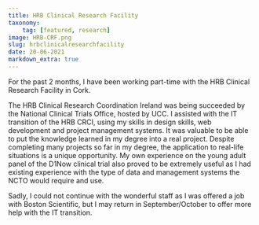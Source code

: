 ```yaml
---
title: HRB Clinical Research Facility
taxonomy:
    tag: [featured, research]
image: HRB-CRF.png
slug: hrbclinicalresearchfacility
date: 20-06-2021
markdown_extra: true
---
```


For the past 2 months, I have been working part-time with the HRB Clinical Research Facility in Cork.

The HRB Clinical Research Coordination Ireland was being succeeded by the National Clinical Trials Office, hosted by UCC. I assisted with the IT transition of the HRB CRCI, using my skills in design skills, web development and project management systems. It was valuable to be able to put the knowledge learned in my degree into a real project. Despite completing many projects so far in my degree, the application to real-life situations is a unique opportunity.
My own experience on the young adult panel of the D1Now clinical trial also proved to be extremely useful as I had existing experience with the type of data and management systems the NCTO would require and use.

Sadly, I could not continue with the wonderful staff as I was offered a job with Boston Scientific, but I may return in September/October to offer more help with the IT transition.
